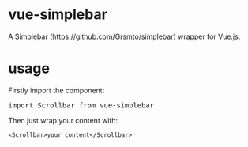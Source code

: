 # vue-simplebar

A Simplebar (https://github.com/Grsmto/simplebar) wrapper for Vue.js.

# usage 
Firstly import the component:
<pre>import Scrollbar from vue-simplebar</pre>

Then just wrap your content with:
<pre><code>&lt;Scrollbar&gt;your content&lt;/Scrollbar&gt;</code></pre>

